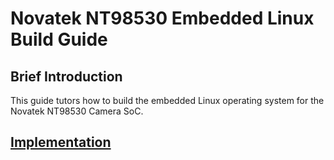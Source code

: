 # Novatek NT98530 Embedded Linux Build Guide

## Brief Introduction

This guide tutors how to build the embedded Linux operating system for the Novatek NT98530 Camera SoC.

## [Implementation](../../../private/novatek_nt98530_embedded_linux_build_guide.md)

